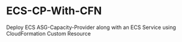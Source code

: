 # ECS-CP-With-CFN
Deploy ECS ASG-Capacity-Provider along with an ECS Service using CloudFormation Custom Resource
